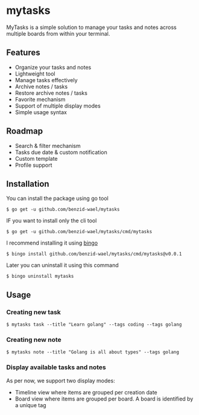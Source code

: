 # mytasks
 MyTasks is a simple solution to manage your tasks and notes across multiple boards from within your terminal.

## Features
 - Organize your tasks and notes
 - Lightweight tool
 - Manage tasks effectively
 - Archive notes / tasks
 - Restore archive notes / tasks
 - Favorite mechanism
 - Support of multiple display modes
 - Simple usage syntax

## Roadmap
 - Search & filter mechanism
 - Tasks due date & custom notification
 - Custom template
 - Profile support
 
 ## Installation
 
 You can install the package using go tool
 
 ```shell script
$ go get -u github.com/benzid-wael/mytasks
```

IF you want to install only the cli tool
 
 ```shell script
$ go get -u github.com/benzid-wael/mytasks/cmd/mytasks
```

I recommend installing it using [bingo](https://github.com/TekWizely/bingo)
 
 ```shell script
$ bingo install github.com/benzid-wael/mytasks/cmd/mytasks@v0.0.1
```

Later you can uninstall it using this command
 
 ```shell script
$ bingo uninstall mytasks
```

## Usage

### Creating new task

 ```shell script
$ mytasks task --title "Learn golang" --tags coding --tags golang 
```


### Creating new note

 ```shell script
$ mytasks note --title "Golang is all about types" --tags golang 
```

### Display available tasks and notes

As per now, we support two display modes:

* Timeline view where items are grouped per creation date
* Board view where items are grouped per board. A board is identified by a unique tag